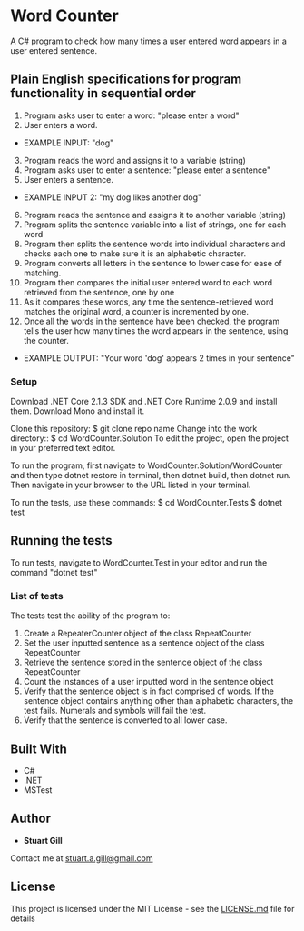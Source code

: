 # Word Counter

A C# program to check how many times a user entered word appears in a user entered sentence.

## Plain English specifications for program functionality in sequential order

1. Program asks user to enter a word: "please enter a word"
2. User enters a word. 
* EXAMPLE INPUT: "dog"
3. Program reads the word and assigns it to a variable (string)
4. Program asks user to enter a sentence: "please enter a sentence"
5. User enters a sentence. 
* EXAMPLE INPUT 2: "my dog likes another dog"
6. Program reads the sentence and assigns it to another variable (string)
7. Program splits the sentence variable into a list of strings, one for each word
8. Program then splits the sentence words into individual characters and checks each one to make sure it is an alphabetic character.
9. Program converts all letters in the sentence to lower case for ease of matching.
10. Program then compares the initial user entered word to each word retrieved from the sentence, one by one
11. As it compares these words, any time the sentence-retrieved word matches the original word, a counter is incremented by one.
12. Once all the words in the sentence have been checked, the program tells the user how many times the word appears in the sentence, using the counter. 
* EXAMPLE OUTPUT: "Your word 'dog' appears 2 times in your sentence"

### Setup

Download .NET Core 2.1.3 SDK and .NET Core Runtime 2.0.9 and install them. Download Mono and install it.

Clone this repository: $ git clone repo name
Change into the work directory:: $ cd WordCounter.Solution
To edit the project, open the project in your preferred text editor.

To run the program, first navigate to WordCounter.Solution/WordCounter and then type dotnet restore in terminal, then dotnet build, then dotnet run. Then navigate in your browser to the URL listed in your terminal. 

To run the tests, use these commands: $ cd WordCounter.Tests $ dotnet test 

## Running the tests

To run tests, navigate to WordCounter.Test in your editor and run the command "dotnet test"

### List of tests

The tests test the ability of the program to:
1. Create a RepeaterCounter object of the class RepeatCounter
2. Set the user inputted sentence as a sentence object of the class RepeatCounter
3. Retrieve the sentence stored in the sentence object of the class RepeatCounter
4. Count the instances of a user inputted word in the sentence object
5. Verify that the sentence object is in fact comprised of words. If the sentence object contains anything other than alphabetic characters, the test fails. Numerals and symbols will fail the test. 
6. Verify that the sentence is converted to all lower case. 

## Built With

* C#
* .NET
* MSTest


## Author

* **Stuart Gill** 

Contact me at stuart.a.gill@gmail.com

## License

This project is licensed under the MIT License - see the [LICENSE.md](LICENSE.md) file for details
